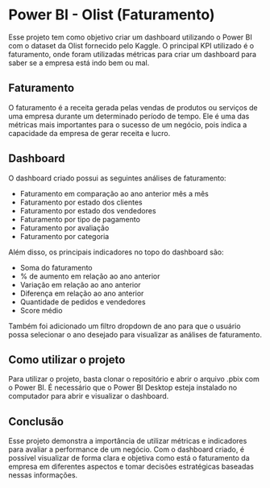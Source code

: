 # **Power BI - Olist (Faturamento)**

Esse projeto tem como objetivo criar um dashboard utilizando o Power BI com o dataset da Olist fornecido pelo Kaggle. O principal KPI utilizado é o faturamento, onde foram utilizadas métricas para criar um dashboard para saber se a empresa está indo bem ou mal.

## **Faturamento**

O faturamento é a receita gerada pelas vendas de produtos ou serviços de uma empresa durante um determinado período de tempo. Ele é uma das métricas mais importantes para o sucesso de um negócio, pois indica a capacidade da empresa de gerar receita e lucro.

## **Dashboard**

O dashboard criado possui as seguintes análises de faturamento:

- Faturamento em comparação ao ano anterior mês a mês
- Faturamento por estado dos clientes
- Faturamento por estado dos vendedores
- Faturamento por tipo de pagamento
- Faturamento por avaliação
- Faturamento por categoria

Além disso, os principais indicadores no topo do dashboard são:

- Soma do faturamento
- % de aumento em relação ao ano anterior
- Variação em relação ao ano anterior
- Diferença em relação ao ano anterior
- Quantidade de pedidos e vendedores
- Score médio

Também foi adicionado um filtro dropdown de ano para que o usuário possa selecionar o ano desejado para visualizar as análises de faturamento.

## **Como utilizar o projeto**

Para utilizar o projeto, basta clonar o repositório e abrir o arquivo .pbix com o Power BI. É necessário que o Power BI Desktop esteja instalado no computador para abrir e visualizar o dashboard.

## **Conclusão**

Esse projeto demonstra a importância de utilizar métricas e indicadores para avaliar a performance de um negócio. Com o dashboard criado, é possível visualizar de forma clara e objetiva como está o faturamento da empresa em diferentes aspectos e tomar decisões estratégicas baseadas nessas informações.
